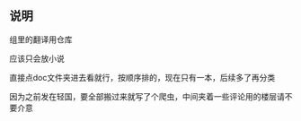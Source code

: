 ## 说明

组里的翻译用仓库

应该只会放小说

直接点doc文件夹进去看就行，按顺序排的，现在只有一本，后续多了再分类

因为之前发在轻国，要全部搬过来就写了个爬虫，中间夹着一些评论用的楼层请不要介意
